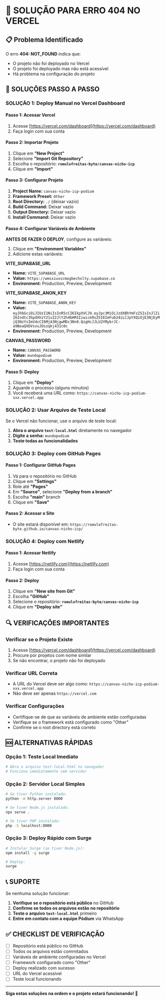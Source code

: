 # 🔧 SOLUÇÃO PARA ERRO 404 NO VERCEL

## 📋 Problema Identificado

O erro **404: NOT_FOUND** indica que:
- O projeto não foi deployado no Vercel
- O projeto foi deployado mas não está acessível
- Há problema na configuração do projeto

## 🚀 SOLUÇÕES PASSO A PASSO

### SOLUÇÃO 1: Deploy Manual no Vercel Dashboard

#### Passo 1: Acessar Vercel
1. Acesse [https://vercel.com/dashboard](https://vercel.com/dashboard)
2. Faça login com sua conta

#### Passo 2: Importar Projeto
1. Clique em **"New Project"**
2. Selecione **"Import Git Repository"**
3. Escolha o repositório: **`romulofreitas-byte/canvas-nicho-icp`**
4. Clique em **"Import"**

#### Passo 3: Configurar Projeto
1. **Project Name:** `canvas-nicho-icp-podium`
2. **Framework Preset:** `Other`
3. **Root Directory:** `./` (deixar vazio)
4. **Build Command:** Deixar vazio
5. **Output Directory:** Deixar vazio
6. **Install Command:** Deixar vazio

#### Passo 4: Configurar Variáveis de Ambiente
**ANTES DE FAZER O DEPLOY**, configure as variáveis:

1. Clique em **"Environment Variables"**
2. Adicione estas variáveis:

**VITE_SUPABASE_URL**
- **Name:** `VITE_SUPABASE_URL`
- **Value:** `https://wmsxiuxscmogbechxlty.supabase.co`
- **Environment:** Production, Preview, Development

**VITE_SUPABASE_ANON_KEY**
- **Name:** `VITE_SUPABASE_ANON_KEY`
- **Value:** `eyJhbGciOiJIUzI1NiIsInR5cCI6IkpXVCJ9.eyJpc3MiOiJzdXBhYmFzZSIsInJlZiI6Indtc3hpdXhzY21vZ2JlY2h4bHR5Iiwicm9sZSI6ImFub24iLCJpYXQiOjE3NjEyMjQ3NzYsImV4cCI6MjA3NjgwMDc3Nn0.QzgHcJJLU2YMybrJC-a9BeaQXDVsxuJOszqkj431c0c`
- **Environment:** Production, Preview, Development

**CANVAS_PASSWORD**
- **Name:** `CANVAS_PASSWORD`
- **Value:** `mundopodium`
- **Environment:** Production, Preview, Development

#### Passo 5: Deploy
1. Clique em **"Deploy"**
2. Aguarde o processo (alguns minutos)
3. Você receberá uma URL como: `https://canvas-nicho-icp-podium-xxx.vercel.app`

### SOLUÇÃO 2: Usar Arquivo de Teste Local

Se o Vercel não funcionar, use o arquivo de teste local:

1. **Abra o arquivo `test-local.html`** diretamente no navegador
2. **Digite a senha:** `mundopodium`
3. **Teste todas as funcionalidades**

### SOLUÇÃO 3: Deploy com GitHub Pages

#### Passo 1: Configurar GitHub Pages
1. Vá para o repositório no GitHub
2. Clique em **"Settings"**
3. Role até **"Pages"**
4. Em **"Source"**, selecione **"Deploy from a branch"**
5. Escolha **"main"** branch
6. Clique em **"Save"**

#### Passo 2: Acessar o Site
- O site estará disponível em: `https://romulofreitas-byte.github.io/canvas-nicho-icp/`

### SOLUÇÃO 4: Deploy com Netlify

#### Passo 1: Acessar Netlify
1. Acesse [https://netlify.com](https://netlify.com)
2. Faça login com sua conta

#### Passo 2: Deploy
1. Clique em **"New site from Git"**
2. Escolha **"GitHub"**
3. Selecione o repositório: **`romulofreitas-byte/canvas-nicho-icp`**
4. Clique em **"Deploy site"**

## 🔍 VERIFICAÇÕES IMPORTANTES

### Verificar se o Projeto Existe
1. Acesse [https://vercel.com/dashboard](https://vercel.com/dashboard)
2. Procure por projetos com nome similar
3. Se não encontrar, o projeto não foi deployado

### Verificar URL Correta
- A URL do Vercel deve ser algo como: `https://canvas-nicho-icp-podium-xxx.vercel.app`
- Não deve ser apenas `https://vercel.com`

### Verificar Configurações
- Certifique-se de que as variáveis de ambiente estão configuradas
- Verifique se o framework está configurado como "Other"
- Confirme se o root directory está correto

## 🆘 ALTERNATIVAS RÁPIDAS

### Opção 1: Teste Local Imediato
```bash
# Abra o arquivo test-local.html no navegador
# Funciona imediatamente sem servidor
```

### Opção 2: Servidor Local Simples
```bash
# Se tiver Python instalado:
python -m http.server 8000

# Se tiver Node.js instalado:
npx serve .

# Se tiver PHP instalado:
php -S localhost:8000
```

### Opção 3: Deploy Rápido com Surge
```bash
# Instalar Surge (se tiver Node.js):
npm install -g surge

# Deploy:
surge
```

## 📞 SUPORTE

Se nenhuma solução funcionar:

1. **Verifique se o repositório está público** no GitHub
2. **Confirme se todos os arquivos estão no repositório**
3. **Teste o arquivo `test-local.html`** primeiro
4. **Entre em contato com a equipe Pódium** via WhatsApp

## ✅ CHECKLIST DE VERIFICAÇÃO

- [ ] Repositório está público no GitHub
- [ ] Todos os arquivos estão commitados
- [ ] Variáveis de ambiente configuradas no Vercel
- [ ] Framework configurado como "Other"
- [ ] Deploy realizado com sucesso
- [ ] URL do Vercel acessível
- [ ] Teste local funcionando

---

**Siga estas soluções na ordem e o projeto estará funcionando! 🚀**
